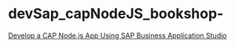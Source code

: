 # devSap_capNodeJS_bookshop-

[Develop a CAP Node.js App Using SAP Business Application Studio](https://developers.sap.com/group.appstudio-cap-nodejs.html)
